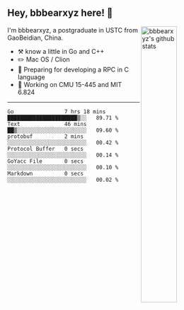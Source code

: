 ## Hey, bbbearxyz here! :wave:

<img align="right" alt="bbbearxyz's github stats" width="40%" src="https://github-readme-stats.vercel.app/api?username=bbbearxyz&show_icons=true">

I'm bbbearxyz, a postgraduate in USTC from GaoBeidian, China.

-   :hammer_and_pick:    know a little in Go and C++
-   :pencil2: Mac OS / Clion
-   :seedling: Preparing for developing a RPC in C language 
-   :thinking: Working on CMU 15-445 and MIT 6.824
---
<!--START_SECTION:waka-->

```text
Go                7 hrs 18 mins   ██████████████████████▒░░   89.71 %
Text              46 mins         ██▒░░░░░░░░░░░░░░░░░░░░░░   09.60 %
protobuf          2 mins          ░░░░░░░░░░░░░░░░░░░░░░░░░   00.42 %
Protocol Buffer   0 secs          ░░░░░░░░░░░░░░░░░░░░░░░░░   00.14 %
GoYacc File       0 secs          ░░░░░░░░░░░░░░░░░░░░░░░░░   00.10 %
Markdown          0 secs          ░░░░░░░░░░░░░░░░░░░░░░░░░   00.02 %
```

<!--END_SECTION:waka-->

